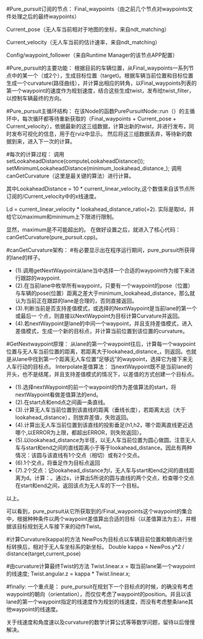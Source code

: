 #Pure_pursuit订阅的节点：
Final\_waypoints（由之前几个节点对waypoints文件处理之后的最终waypoints）

Current\_pose（无人车当前相对于地图的坐标，来自ndt_matching）

Current\_velocity（无人车当前的估计速率，来自ndt_matching）

Config/waypoint_follower（来自Runtime Manager的该节点APP配置）

#Pure_pursuit的主要功能：
根据目前的车辆位置，从Final\_waypoints一系列节点中的某一个（或2个），生成目标位置（target)。根据车辆当前位置和目标位置生成一个curvature(路径曲线），并计算出相应的转角，以Final\_waypoints列表的第一个waypoint的速度作为规划速度，结合这些生成twist，发布给twist\_filter，以控制车辆最终的方向。

#Pure_pursuit主循环结构：
在该Node的函数PurePursuitNode::run（）的主循环中，每次循环都等待重新获取的（Final\_waypoints + Current\_pose + Current\_velocity），依据最新的这三组数据，计算出新的twist，并进行发布，同时发布可视化的信息，用于在rviz中显示。 然后将这三组数据丢弃，等待新的数据到来，进入下一次的计算。

#每次的计算过程：
调用 setLookaheadDistance(computeLookaheadDistance());
 setMinimumLookaheadDistance(minimum\_lookahead\_distance\_);
调用canGetCurvature（这里是最关键的算法）进行计算。

其中LookaheadDistance = 10 * current\_linear\_velocity,这个数值来自该节点所订阅的/Current\_velocity中的x线速度。

Ld = current\_linear\_velocity * lookahead\_distance\_ratio(=2). 
实际是取ld，并给它以maximum和minimum上下限进行限制。 

显然，maximum是不可能超出的。
在做好设置之后，就进入了核心代码：canGetCurvature(pure\_pursuit.cpp)。

#canGetCurvature架构：
#有必要显示出在程序运行期间，pure\_pursuit所获得的lane的样子。
* (1).调用getNextWaypoint从lane当中选择一个合适的waypoint作为接下来进行跟踪的waypoint.
* (2).在当前lane中枚举所有waypoint，只要有一个waypoint的pose（位置）与车辆的pose(位置）距离之差大于minimum\_lookahead\_distance，那么就认为当前正在跟踪的lane是合理的，否则直接返回。
* (3).判断当前是否支持差值模式，或选择的NextWaypoint是当前lane的第一个或最后一
个点，则直接以NextWaypoint为目标计算Curvature并返回。
* (4).若nextWaypoint是lane的中间一个waypoint，并且支持差值模式，进入差值模式，生成一个新的目标点，并计算当前位置到该位置的curvature。 

#GetNextwaypoint原理：
从lane的第一个waypoint往后，计算每一个waypoint位置与无人车当前位置的距离，若距离大于lookahead\_distance\_，则返回。也就是从lane中找到第一个距离无人车位置“足够远”的waypoint，选择它为接下来无人车行动的目标点。
Interpolate差值算法：
当nextWaypoint既不是当前lane的开头，也不是结尾，并且支持差值模式的情况下，以差值的方式创建一个目标点。

* (1).选择nextWaypoint的前一个waypoint的作为差值算法的start，将nextWaypoint看做差值算法的end。
* (2).在start点和end点之间画一条直线。
* (3).计算无人车当前位置到该直线的距离（垂线长度），若距离太远（大于lookahead\_distance），则放弃差值，失败返回。
* (4).计算出无人车当前位置到该直线的投影垂足(h1,h2，哪个距离直线更近选哪个,以ERROR为上限，都超出ERROR，则失败返回）。
* (5).以lookahead\_distance为半径，以无人车当前位置为圆心做圆。注意无人车与start和end之间的直线距离小于等于lookahead\_distance。因此有两种情况：该圆与该直线有1个交点（相切）或有2个交点。
* (6).1个交点，将垂足作为目标点返回
* (7).2个交点：记lookahead\_distance为l，无人车与start和end之间的直线距离为d。计算：。通过s，计算出5所说的圆与直线的两个交点，检查哪个交点在start和end之间，返回该点为无人车的下一个目标。

以上。

可以看到，pure\_pursuit从它所获取到的/Final\_waypoints这个waypoint的集合中，根据种种条件以两个waypoint差值算出合适的目标（以差值算法为主）。并根据该目标规划无人车接下来的动作Twist。  

#计算Curvature(kappa)的方法
NewPos为目标点以车辆目前位置和朝向进行坐标转换后，相对于无人车坐标系的新坐标。
Double kappa = NewPos.y*2 / distance(target,current\_pose)



#由curvature计算最终Twist的方法
Twist.linear.x = 取当前lane第一个waypoint的线速度;
Twist.angular.z = kappa * Twist.linear.x; 



#finally:
一个重点是： pure\_pursuit在规划下一个目标点的时候，的确没有考虑waypoint的朝向（orientation），而仅仅考虑了waypoint的position。并且以该lane的第一个waypoint指定的线速度作为规划的线速度，而没有考虑整条lane其他waypoint的线速度。

关于线速度和角度速以及curvature的数学计算公式等等数学问题，留待以后慢慢解决。
